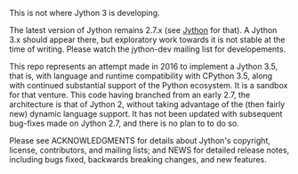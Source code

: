 This is not where Jython 3 is developing.

The latest version of Jython remains 2.7.x
(see [Jython](https://github.com/jython/jython) for that).
A Jython 3.x should appear there,
but exploratory work towards it is not stable at the time of writing.
Please watch the jython-dev mailing list for developements.

This repo represents an attempt made in 2016 to implement a Jython 3.5,
that is, with language and runtime compatibility with
CPython 3.5, along with continued substantial support of the Python
ecosystem.
It is a sandbox for that venture.
This code having branched from an early 2.7,
the architecture is that of Jython 2,
without taking advantage of the (then fairly new) dynamic language support.
It has not been updated with subsequent bug-fixes made on Jython 2.7,
and there is no plan to to do so.

Please see ACKNOWLEDGMENTS for details about Jython's copyright,
license, contributors, and mailing lists; and NEWS for detailed
release notes, including bugs fixed, backwards breaking changes, and
new features.
